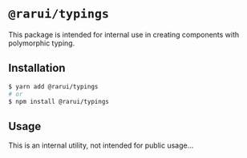 # `@rarui/typings`

This package is intended for internal use in creating components with polymorphic typing.

## Installation

```sh
$ yarn add @rarui/typings
# or
$ npm install @rarui/typings
```

## Usage

This is an internal utility, not intended for public usage...
